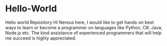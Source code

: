 # Hello-World
Hello world Repository
Hi Nereus here,
I would like to get hands on best ways to learn or become a programmer on languages like Python, C#, Java, Node.js etc. The kind assistance of experienced programmers that will help me succeed is highly appreciated.
